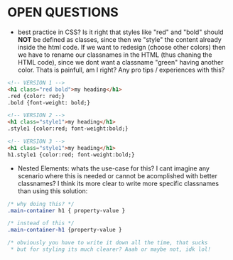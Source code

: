 # OPEN QUESTIONS

- best practice in CSS? Is it right that styles like "red" and "bold" should **NOT** be defined as classes, since then we "style" the content already inside the html code. If we want to redesign (choose other colors) then we have to rename our classnames in the HTML (thus chaning the HTML code), since we dont want a classname "green" having another color. Thats is painfull, am I right? Any pro tips / experiences with this? 
```html
<!-- VERSION 1 -->
<h1 class="red bold">my heading</h1>
.red {color: red;}
.bold {font-weight: bold;}

<!-- VERSION 2 -->
<h1 class="style1">my heading</h1>
.style1 {color:red; font-weight:bold;}

<!-- VERSION 3 -->
<h1 class="style1">my heading</h1>
h1.style1 {color:red; font-weight:bold;}

```

- Nested Elements: whats the use-case for this? I cant imagine any scenario where this is needed or cannot be acomplished with better classnames? I think its more clear to write more specific classnames than using this solution:
```css
/* why doing this? */
.main-container h1 { property-value }

/* instead of this */
.main-container-h1 {property-value }

/* obviously you have to write it down all the time, that sucks
 * but for styling its much clearer? Aaah or maybe not, idk lol!
```